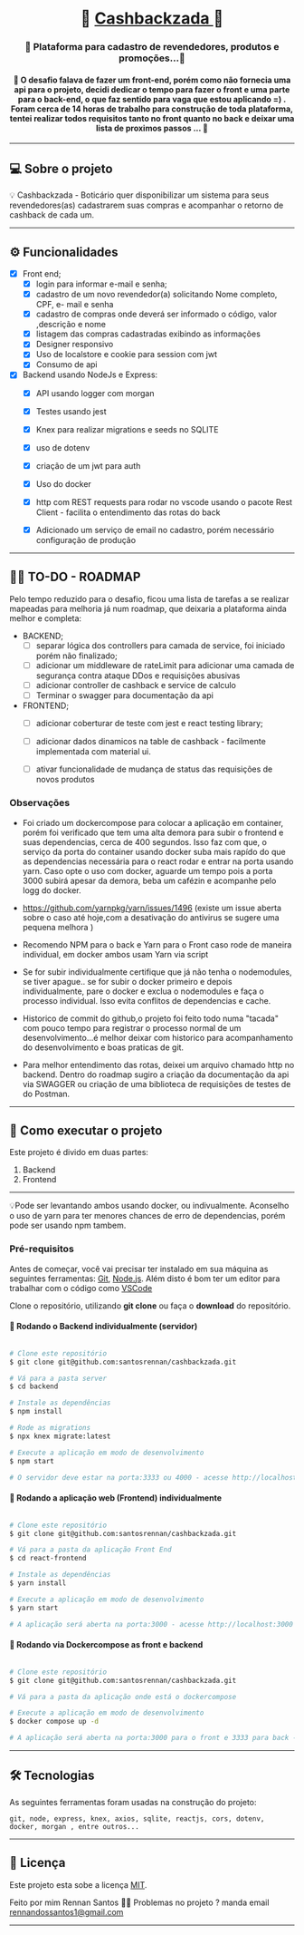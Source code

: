 

<h1 align="center">
     🚧 <a href="#" alt="site do ecoleta"> Cashbackzada </a> 🚧
</h1>

<h3 align="center">
    🚀 Plataforma para cadastro de revendedores, produtos e promoções...💚
</h3>

<h4 align="center">
	🚧 O desafio falava de fazer um front-end, porém como não fornecia uma api para o projeto, decidi dedicar o tempo para fazer o front e uma parte para o back-end, o que faz sentido para vaga que estou aplicando =) .  
  Foram cerca de 14 horas de trabalho para construção de toda plataforma, tentei realizar todos requisitos tanto no front quanto no back e deixar uma lista de proximos passos ... 🚧
</h4>

---

## 💻 Sobre o projeto

💡 Cashbackzada - Boticário quer disponibilizar um sistema para seus revendedores(as) cadastrarem suas compras e acompanhar o retorno de cashback de cada um.


---

## ⚙️ Funcionalidades

- [x] Front end; 
  - [x] login para informar e-mail e senha; 
  - [x] cadastro de um novo revendedor(a) solicitando Nome completo, CPF, e- mail e senha
  - [x] cadastro de compras onde deverá ser informado o código, valor ,descrição e nome
  - [x] listagem das compras cadastradas exibindo as informações  
  - [x] Designer responsivo
  - [x] Uso de localstore e cookie para session com jwt
  - [x] Consumo de api 

- [x] Backend usando NodeJs e Express:
  - [x] API usando logger com morgan
  - [x] Testes usando jest
  - [x] Knex para realizar migrations e seeds no SQLITE
  - [x] uso de dotenv
  - [x] criação de um jwt para auth
  - [x] Uso do docker
  - [x] http com REST requests para rodar no vscode usando o pacote Rest Client - facilita o entendimento das rotas do back
  - [x] Adicionado um serviço de email no cadastro, porém necessário configuração de produção


---

## 👨‍💻  TO-DO - ROADMAP

Pelo tempo reduzido para o desafio, ficou uma lista de tarefas a se realizar mapeadas para melhoria já num roadmap, que deixaria a plataforma ainda melhor e completa:

- BACKEND; 
  - [ ] separar lógica dos controllers para camada de service, foi iniciado porém não finalizado; 
  - [ ] adicionar um middleware de rateLimit para adicionar uma camada de segurança contra ataque DDos e requisições abusivas
  - [ ] adicionar controller de cashback e service de calculo
  - [ ] Terminar o swagger para documentação da api

- FRONTEND; 
  - [ ] adicionar coberturar de teste com jest e react testing library; 
  - [ ] adicionar dados dinamicos na table de cashback - facilmente implementada com material ui.
  - [ ] ativar funcionalidade de mudança de status das requisições de novos produtos


### Observações

- Foi criado um dockercompose para colocar a aplicação em container, porém foi verificado que tem uma alta demora para subir o frontend e suas dependencias, cerca de 400 segundos. Isso faz com que, o serviço da porta do container usando docker suba mais rapído do que as dependencias necessária para o react rodar e entrar na porta usando yarn.
Caso opte o uso com docker, aguarde um tempo pois a porta 3000 subirá apesar da demora, beba um cafézin e acompanhe pelo logg do docker.

- https://github.com/yarnpkg/yarn/issues/1496  (existe um issue aberta sobre o caso até hoje,com a desativação do antivirus se sugere uma pequena melhora )

- Recomendo NPM para o back e Yarn para o Front caso rode de maneira individual, em docker ambos usam Yarn via script

- Se for subir individualmente certifique que já não tenha o nodemodules, se tiver apague.. se for subir o docker primeiro e depois individualmente, pare o docker e exclua o nodemodules e faça o processo individual. Isso evita conflitos de dependencias e cache.

- Historico de commit do github,o projeto foi feito todo numa "tacada" com pouco tempo para registrar o processo normal de um desenvolvimento...é melhor deixar com historico para acompanhamento do desenvolvimento e boas praticas de git.

- Para melhor entendimento das rotas, deixei um arquivo chamado http no backend. Dentro do roadmap sugiro a criação da documentação da api via SWAGGER ou criação de uma biblioteca de requisições de testes de do Postman.

---

## 🚀 Como executar o projeto

Este projeto é divido em duas partes:
1. Backend 
2. Frontend

----

💡Pode ser levantando ambos usando docker, ou indivualmente. Aconselho o uso de yarn para ter menores chances de erro de dependencias, porém pode ser usando npm tambem.

### Pré-requisitos

Antes de começar, você vai precisar ter instalado em sua máquina as seguintes ferramentas:
[Git](https://git-scm.com), [Node.js](https://nodejs.org/en/). 
Além disto é bom ter um editor para trabalhar com o código como [VSCode](https://code.visualstudio.com/)

Clone o repositório, utilizando **git clone** ou faça o **download** do repositório.

#### 🎲 Rodando o Backend individualmente (servidor)

```bash

# Clone este repositório
$ git clone git@github.com:santosrennan/cashbackzada.git

# Vá para a pasta server
$ cd backend

# Instale as dependências
$ npm install 

# Rode as migrations
$ npx knex migrate:latest

# Execute a aplicação em modo de desenvolvimento
$ npm start

# O servidor deve estar na porta:3333 ou 4000 - acesse http://localhost:3333 

```

#### 🧭 Rodando a aplicação web (Frontend) individualmente

```bash

# Clone este repositório
$ git clone git@github.com:santosrennan/cashbackzada.git

# Vá para a pasta da aplicação Front End
$ cd react-frontend

# Instale as dependências
$ yarn install

# Execute a aplicação em modo de desenvolvimento
$ yarn start

# A aplicação será aberta na porta:3000 - acesse http://localhost:3000

```

#### 🧭 Rodando via Dockercompose as front e backend

```bash

# Clone este repositório
$ git clone git@github.com:santosrennan/cashbackzada.git

# Vá para a pasta da aplicação onde está o dockercompose

# Execute a aplicação em modo de desenvolvimento
$ docker compose up -d

# A aplicação será aberta na porta:3000 para o front e 3333 para back --- Aguarde a instalação do yarn install no frontend.. pode demorar um pouco como já falado anteriormente pelas depedencias do yarn .. cerca de 4 a 6 minutos e toda aplicação estará aberta no container

```

---

## 🛠 Tecnologias

As seguintes ferramentas foram usadas na construção do projeto:

```
git, node, express, knex, axios, sqlite, reactjs, cors, dotenv, docker, morgan , entre outros...
```

---


## 📝 Licença

Este projeto esta sobe a licença [MIT](./LICENSE).

Feito por mim Rennan Santos 👋🏽 Problemas no projeto ? manda email rennandossantos1@gmail.com

---
